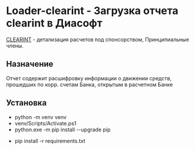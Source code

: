 # Loader-clearint - Загрузка отчета clearint в Диасофт

[CLEARINT] - детализация расчетов под спонсорством, Принципиальные члены.


## Назначение

Отчет содержит расшифровку информации о движении средств, прошедших по корр. счетам Банка, открытым в расчетном Банке
## Установка

- python -m venv venv
- venv/Scripts/Activate.ps1
- python.exe -m pip install --upgrade pip

* pip install -r requirements.txt



[CLEARINT]: https://confluence.korona.net/pages/viewpage.action?pageId=511967628
